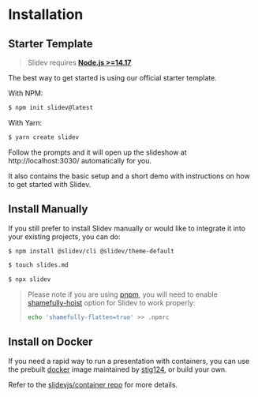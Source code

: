 # Installation

## Starter Template

> Slidev requires [**Node.js >=14.17**](https://nodejs.org/)

The best way to get started is using our official starter template.

With NPM:

```bash
$ npm init slidev@latest
```

With Yarn:

```bash
$ yarn create slidev
```

Follow the prompts and it will open up the slideshow at http://localhost:3030/ automatically for you.

It also contains the basic setup and a short demo with instructions on how to get started with Slidev.

## Install Manually

If you still prefer to install Slidev manually or would like to integrate it into your existing projects, you can do:

```bash
$ npm install @slidev/cli @slidev/theme-default
```
```bash
$ touch slides.md
```
```bash
$ npx slidev
```

> Please note if you are using [pnpm](https://pnpm.io), you will need to enable [shamefully-hoist](https://pnpm.io/npmrc#shamefully-hoist) option for Slidev to work properly:
>
> ```bash
> echo 'shamefully-flatten=true' >> .npmrc
> ```

## Install on Docker

If you need a rapid way to run a presentation with containers, you can use the prebuilt [docker](https://hub.docker.com/r/stig124/slidev) image maintained by [stig124](https://github.com/Stig124), or build your own.

Refer to the [slidevjs/container repo](https://github.com/slidevjs/container) for more details.
